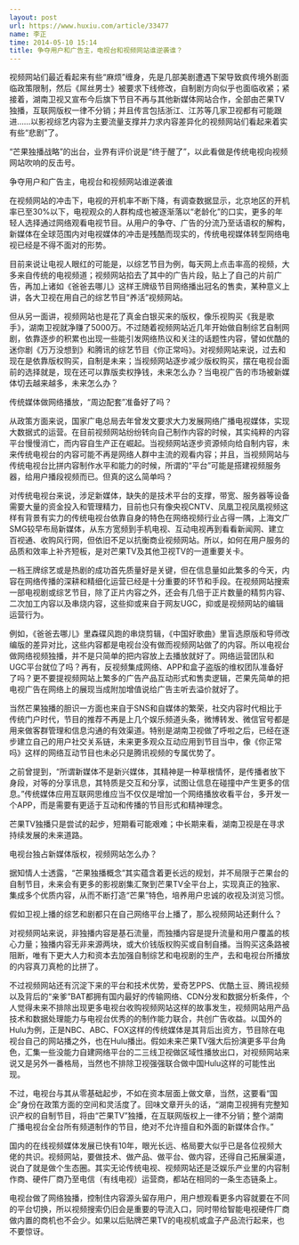 ```yaml
---
layout: post
url: https://www.huxiu.com/article/33477
name: 李正
time: 2014-05-10 15:14
title: 争夺用户和广告主，电视台和视频网站谁逆袭谁？
---
```

视频网站们最近看起来有些“麻烦”缠身，先是几部美剧遭遇下架导致疯传境外剧面临政策限制，然后《屌丝男士》被要求下线修改，自制剧方向似乎也面临收紧；紧接着，湖南卫视又宣布今后旗下节目不再与其他新媒体网站合作，全部由芒果TV独播，互联网版权一律不分销；并且传言包括浙江、江苏等几家卫视都有可能跟进……以影视综艺内容为主要流量支撑并力求内容差异化的视频网站们看起来着实有些“悲剧”了。

“芒果独播战略”的出台，业界有评价说是“终于醒了”，以此看做是传统电视向视频网站吹响的反击号。

争夺用户和广告主，电视台和视频网站谁逆袭谁

在视频网站的冲击下，电视的开机率不断下降，有调查数据显示，北京地区的开机率已至30%以下，电视观众的人群构成也被逐渐落以“老龄化”的口实，更多的年轻人选择通过网络观看电视节目。从用户的争夺、广告的分流乃至话语权的解构，新媒体在全球范围内对电视媒体的冲击是残酷而现实的，传统电视媒体转型网络电视已经是不得不面对的形势。

目前来说让电视人眼红的可能是，以综艺节目为例，每天网上点击率高的视频，大多来自传统的电视频道；视频网站掐去了其中的广告片段，贴上了自己的片前广告，再加上诸如《爸爸去哪儿》这样王牌级节目网络播出冠名的售卖，某种意义上讲，各大卫视在用自己的综艺节目“养活”视频网站。

但从另一面讲，视频网站也是花了真金白银买来的版权，像乐视购买《我是歌手》，湖南卫视就净赚了5000万。不过随着视频网站近几年开始做自制综艺自制网剧，依靠逐步的积累也出现一些能引发网络热议和关注的话题性内容，譬如优酷的迷你剧《万万没想到》和腾讯的综艺节目《你正常吗》。对视频网站来说，过去和现在是依靠版权购买，自制是未来；当视频网站逐步减少版权购买，摆在电视台面前的选择就是，现在还可以靠版卖权挣钱，未来怎么办？当电视广告的市场被新媒体切去越来越多，未来怎么办？

传统媒体做网络播放，“周边配套”准备好了吗？

从政策方面来说，国家广电总局去年曾发文要求大力发展网络广播电视媒体，实现大数据式的运营。在目前视频网站纷纷转向自己制作内容的时候，其实纯粹的内容平台慢慢消亡，而内容自生产正在崛起。当视频网站逐步资源倾向给自制内容，未来传统电视台的内容可能不再是网络人群中主流的观看内容；并且，当视频网站与传统电视台比拼内容制作水平和能力的时候，所谓的“平台”可能是搭建视频服务器，给用户播段视频而已。但真的这么简单吗？

对传统电视台来说，涉足新媒体，缺失的是技术平台的支撑，带宽、服务器等设备需要大量的资金投入和管理精力，目前也只有像央视CNTV、凤凰卫视凤凰视频这样有背景有实力的传统电视台依靠自身的特色在网络视频行业占得一隅，上海文广SMG较早布局新媒体，从东方宽频到手机电视、互动电视再到看看新闻网、建立百视通、收购风行网，但依旧不足以抗衡商业视频网站。所以，如何在用户服务的品质和效率上补齐短板，是对芒果TV及其他卫视TV的一道重要关卡。

一档王牌综艺或是热剧的成功首先质量好是关键，但在信息量如此繁多的今天，内容在网络传播的深耕和精细化运营已经是十分重要的环节和手段。在视频网站搜索一部电视剧或综艺节目，除了正片内容之外，还会有几倍于正片数量的精剪内容、二次加工内容以及串烧内容，这些抑或来自于网友UGC，抑或是视频网站的编辑运营行为。

例如，《爸爸去哪儿》里森碟风跑的串烧剪辑，《中国好歌曲》里盲选原版和导师改编版的差异对比，这些内容都是电视台没有做而视频网站做了的内容。所以电视台做网络视频独播，并不是只简单的把内容放上去播放就好了。网络运营团队和UGC平台就位了吗？再有，反视频集成网络、APP和盒子盗版的维权团队准备好了吗？更不要提视频网站上繁多的广告产品互动形式和售卖逻辑，芒果先简单的把电视广告在网络上的展现当成附加增值说给广告主听去溢价就好了。

当然芒果独播的胆识一方面也来自于SNS和自媒体的繁荣，社交内容时代相比于传统门户时代，节目的推荐不再是上几个娱乐频道头条，微博转发、微信官号都是用来做客群管理和信息沟通的有效渠道。特别是湖南卫视做了呼啦之后，已经在逐步建立自己的用户社交关系链，未来更多观众互动应用到节目当中，像《你正常吗》这样的网络互动节目也未必只是腾讯视频的专属优势了。

之前曾提到，“所谓新媒体不是新兴媒体，其精神是一种草根情怀，是传播者放下身段，对等的分享讯息，其特质是交互和分享，试图让信息在碰撞中产生更多的信息。”传统媒体应用互联网思维应当不仅仅是增加一个网络播放收看平台，多开发一个APP，而是需要有更适于互动和传播的节目形式和精神理念。

芒果TV独播只是尝试的起步，短期看可能艰难；中长期来看，湖南卫视是在寻求持续发展的未来道路。

电视台独占新媒体版权，视频网站怎么办？

据知情人士透露，“芒果独播概念”其实蕴含着更长远的规划，并不局限于芒果台的自制节目，未来会有更多的影视剧集汇聚到芒果TV全平台上，实现真正的独家、集成多个优质内容，从而不断打造“芒果”特色，培养用户忠诚的收视及浏览习惯。

假如卫视上播的综艺和剧都只在自己网络平台上播了，那么视频网站还剩什么？

对视频网站来说，非独播内容是基石流量，而独播内容是提升流量和用户覆盖的核心力量；独播内容无非来源两块，或大价钱版权购买或自制自播。当购买这条路被阻断，唯有下更大人力和资本去加强自制综艺和电视剧的生产，去和电视台所播放的内容真刀真枪的比拼了。

不过视频网站还有沉淀下来的平台和技术优势，爱奇艺PPS、优酷土豆、腾讯视频以及背后的“亲爹”BAT都拥有国内最好的传输网络、CDN分发和数据分析条件，个人觉得未来不排除出现更多电视台收购视频网站这样的故事发生，视频网站用产品技术和数据处理能力与电视台优秀的的制作能力联合，共创广告收益。以国外的Hulu为例，正是NBC、ABC、FOX这样的传统媒体是其背后出资方，节目除在电视台自己的网站播之外，也在Hulu播出。假如未来芒果TV强大后扮演更多平台角色，汇集一些没能力自建网络平台的二三线卫视做区域性播放出口，对视频网站来说又是另外一番格局，当然也不排除卫视强强联合做中国Hulu这样的可能性出现。

不过，电视台与其从零基础起步，不如在资本层面上做文章，当然，这要看“国企”身份在政策方面的空间和灵活度了。回味文章开头的话，“湖南卫视拥有完整知识产权的自制节目，将由“芒果TV”独播，在互联网版权上一律不分销；整个湖南广播电视台全台所有频道制作的节目，绝对不允许擅自和外面的新媒体合作。”

国内的在线视频媒体发展已快有10年，眼光长远、格局要大似乎已是各位视频大佬的共识。视频网站，要做技术、做产品、做平台、做内容，还得自己拓展渠道，说白了就是做个生态圈。其实无论传统电视、视频网站还是泛娱乐产业里的内容制作商、硬件厂商乃至电信（有线电视）运营商，都站在相同的一条生态链条上。

电视台做了网络独播，控制住内容源头留存用户，用户想观看更多内容就要在不同的平台切换，所以视频搜索仍旧会是重要的导流入口，同时带给智能电视硬件厂商做内置的商机也不会少。如果以后贴牌芒果TV的电视机或盒子产品流行起来，也不要惊讶。

